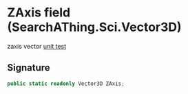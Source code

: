 # ZAxis field (SearchAThing.Sci.Vector3D)
zaxis vector
            [unit test](/test/Vector3D/Vector3DTest_0001.cs)

## Signature
```csharp
public static readonly Vector3D ZAxis;
```
